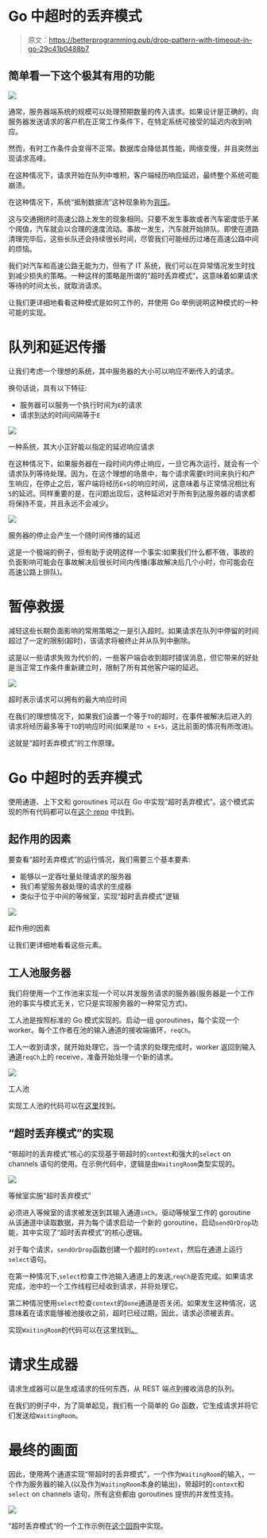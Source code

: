 # Go 中超时的丢弃模式

> 原文：<https://betterprogramming.pub/drop-pattern-with-timeout-in-go-29c41b0488b7>

## 简单看一下这个极其有用的功能

![](img/c731abc45eb95a329acec067e6006c29.png)

通常，服务器端系统的规模可以处理预期数量的传入请求。如果设计是正确的，向服务器发送请求的客户机在正常工作条件下，在特定系统可接受的延迟内收到响应。

然而，有时工作条件会变得不正常。数据库会降低其性能，网络变慢，并且突然出现请求高峰。

在这种情况下，请求开始在队列中堆积，客户端经历响应延迟，最终整个系统可能崩溃。

在这种情况下，系统“抵制数据流”这种现象称为[背压](https://medium.com/@jayphelps/backpressure-explained-the-flow-of-data-through-software-2350b3e77ce7)。

这与交通拥挤时高速公路上发生的现象相同。只要不发生事故或者汽车密度低于某个阈值，汽车就会以合理的速度流动。事故一发生，汽车就开始排队。即使在道路清理完毕后，这些长队还会持续很长时间，尽管我们可能经历过堵在高速公路中间的烦恼。

我们对汽车和高速公路无能为力，但有了 IT 系统，我们可以在异常情况发生时找到减少损失的策略。一种这样的策略是所谓的“超时丢弃模式”，这意味着如果请求等待的时间太长，就取消请求。

让我们更详细地看看这种模式是如何工作的，并使用 Go 举例说明这种模式的一种可能的实现。

# 队列和延迟传播

让我们考虑一个理想的系统，其中服务器的大小可以响应不断传入的请求。

换句话说，具有以下特征:

*   服务器可以服务一个执行时间为`E`的请求
*   请求到达的时间间隔等于`E`

![](img/99226359909f047483156dfa2913a009.png)

一种系统，其大小正好能以指定的延迟响应请求

在这种情况下，如果服务器在一段时间内停止响应，一旦它再次运行，就会有一个请求队列等待处理。因为，在这个理想的场景中，每个请求需要`E`时间来执行和产生响应，在停止之后，客户端将经历`E+S`的响应时间，这意味着与正常情况相比有`S`的延迟。同样重要的是，在问题出现后，这种延迟对于所有到达服务器的请求都将保持不变，并且永远不会减少。

![](img/50e894924899e5cda47fba3519219377.png)

服务器的停止会产生一个随时间传播的延迟

这是一个极端的例子，但有助于说明这样一个事实:如果我们什么都不做，事故的负面影响可能会在事故解决后很长时间内传播(事故解决后几个小时，你可能会在高速公路上排队)。

# 暂停救援

减轻这些长期负面影响的常用策略之一是引入超时。如果请求在队列中停留的时间超过了一定的限制(超时)，该请求将被终止并从队列中删除。

这是以一些请求失败为代价的，一些客户端会收到超时错误消息，但它带来的好处是当正常工作条件重新建立时，限制了所有其他客户端的延迟。

![](img/3efc4e5e4752fd4cf1fe443c4602ba97.png)

超时表示请求可以拥有的最大响应时间

在我们的理想情况下，如果我们设置一个等于`TO`的超时，在事件被解决后进入的请求将经历最多等于`TO`的响应时间(如果是`TO < E+S`，这比前面的情况有所改进)。

这就是“超时丢弃模式”的工作原理。

# Go 中超时的丢弃模式

使用通道、上下文和 goroutines 可以在 Go 中实现“超时丢弃模式”。这个模式实现的所有代码都可以在[这个 repo](https://github.com/EnricoPicci/drop-pattern-with-timeout/tree/master/) 中找到。

## 起作用的因素

要查看“超时丢弃模式”的运行情况，我们需要三个基本要素:

*   能够以一定吞吐量处理请求的服务器
*   我们希望服务器处理的请求的生成器
*   类似于位于中间的等候室，实现“超时丢弃模式”逻辑

![](img/dfc2fc39eda20e1964d39d62e69e6ed7.png)

起作用的因素

让我们更详细地看看这些元素。

## 工人池服务器

我们将使用一个工作池来实现一个可以并发服务请求的服务器(服务器是一个工作池的事实与模式无关，它只是实现服务器的一种常见方式)。

工人池是按照标准的 Go 模式实现的。启动一组 goroutines，每个实现一个 worker。每个工作者在池的输入通道的接收端循环，`reqCh`。

工人一收到请求，就开始处理它。当一个请求的处理完成时，worker 返回到输入通道`reqCh`上的 receive，准备开始处理一个新的请求。

![](img/1d65e24288f07e9c4cbf027a60811be7.png)

工人池

实现工人池的代码可以在[这里](https://github.com/EnricoPicci/drop-pattern-with-timeout/tree/master/src/workerpool)找到。

## “超时丢弃模式”的实现

“带超时的丢弃模式”核心的实现基于带超时的`context`和强大的`select` on channels 语句的使用。在示例代码中，逻辑是由`WaitingRoom`类型实现的。

![](img/31ddca0c7c48b079ecefabe0525047d3.png)

等候室实施“超时丢弃模式”

必须进入等候室的请求被发送到其输入通道`inCh`。驱动等候室工作的 goroutine 从该通道中读取数据，并为每个请求启动一个新的 goroutine，启动`sendOrDrop`功能，其中实现了“超时丢弃模式”的核心逻辑。

对于每个请求，`sendOrDrop`函数创建一个超时的`context`，然后在通道上运行`select`语句。

在第一种情况下,`select`检查工作池输入通道上的发送,`reqCh`是否完成。如果请求完成，池中的一个工作线程已经收到请求，并将处理它。

第二种情况使用`select`检查`context`的`Done`通道是否关闭。如果发生这种情况，这意味着在请求能够被池接收之前，超时已经过期，因此，请求必须被丢弃。

实现`WaitingRoom`的代码可以在这里找到[。](https://github.com/EnricoPicci/drop-pattern-with-timeout/tree/master/src/waitingroom)

# 请求生成器

请求生成器可以是生成请求的任何东西，从 REST 端点到接收消息的队列。

在我们的例子中，为了简单起见，我们有一个简单的 Go 函数，它生成请求并将它们发送给`WaitingRoom`。

# 最终的画面

因此，使用两个通道实现“带超时的丢弃模式”，一个作为`WaitingRoom`的输入，一个作为服务器的输入(以及作为`WaitingRoom`本身的输出)，带超时的`context`和`select` on channels 语句，所有这些都由 goroutines 提供的并发性支持。

![](img/34c3f4915e9f24936457cc7ce011bb64.png)

“超时丢弃模式”的一个工作示例在[这个回购](https://github.com/EnricoPicci/drop-pattern-with-timeout/tree/master/)中实现。